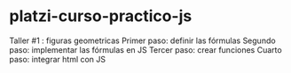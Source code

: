 # platzi-curso-practico-js

Taller #1 : figuras geometricas
Primer paso: definir las fórmulas
Segundo paso: implementar las fórmulas en JS
Tercer paso: crear funciones
Cuarto paso: integrar html con JS